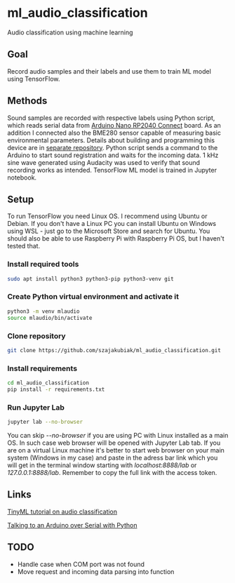 # ml_audio_classification
 Audio classification using machine learning

## Goal
Record audio samples and their labels and use them to train ML model using TensorFlow.

## Methods
Sound samples are recorded with respective labels using Python script, which reads serial data from [Arduino Nano RP2040 Connect](https://docs.arduino.cc/hardware/nano-rp2040-connect) board. As an addition I connected also the BME280 sensor capable of measuring basic environmental parameters. Details about building and programming this device are in [separate repository](https://github.com/szajakubiak/rp2040_enviro_logger). Python script sends a command to the Arduino to start sound registration and waits for the incoming data. 1 kHz sine wave generated using Audacity was used to verify that sound recording works as intended. TensorFlow ML model is trained in Jupyter notebook.

## Setup
To run TensorFlow you need Linux OS. I recommend using Ubuntu or Debian. If you don't have a Linux PC you can install Ubuntu on Windows using WSL - just go to the Microsoft Store and search for Ubuntu. You should also be able to use Raspberry Pi with Raspberry Pi OS, but I haven't tested that.

### Install required tools
``` bash
sudo apt install python3 python3-pip python3-venv git
```

### Create Python virtual environment and activate it
``` bash
python3 -m venv mlaudio
source mlaudio/bin/activate
```

### Clone repository
``` bash
git clone https://github.com/szajakubiak/ml_audio_classification.git
```

### Install requirements
``` bash
cd ml_audio_classification
pip install -r requirements.txt
```

### Run Jupyter Lab
``` bash
jupyter lab --no-browser
```
You can skip *--no-browser* if you are using PC with Linux installed as a main OS. In such case web browser will be opened with Jupyter Lab tab. If you are on a virtual Linux machine it's better to start web browser on your main system (Windows in my case) and paste in the adress bar link which you will get in the terminal window starting with *localhost:8888/lab* or *127.0.0.1:8888/lab*. Remember to copy the full link with the access token.

## Links
[TinyML tutorial on audio classification](https://blog.tensorflow.org/2021/09/TinyML-Audio-for-everyone.html)

[Talking to an Arduino over Serial with Python](https://seanboe.github.io/blog/python-serial-with-arduino)

## TODO
* Handle case when COM port was not found
* Move request and incoming data parsing into function
